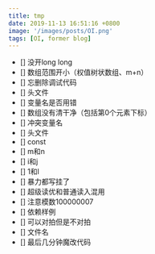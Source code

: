```yaml
---
title: tmp
date: 2019-11-13 16:51:16 +0800
image: '/images/posts/OI.png'
tags: [OI, former blog]
---
```


- [] 没开long long
- [] 数组范围开小（权值树状数组、m+n）
- [] 忘删除调试代码
- [] 头文件
- [] 变量名是否用错
- [] 数组没有清干净（包括第0个元素下标）
- [] 冲突变量名
- [] 头文件
- [] const
- [] m和n
- [] i和j
- [] 1和l
- [] 暴力都写挂了
- [] 超级读优和普通读入混用
- [] 注意模数100000007
- [] 依赖样例
- [] 可以对拍但是不对拍
- [] 文件名
- [] 最后几分钟魔改代码
